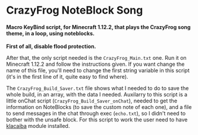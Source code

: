 # CrazyFrog NoteBlock Song
#### Macro KeyBind script, for Minecraft 1.12.2, that plays the CrazyFrog song theme, in a loop, using noteblocks.

**First of all, disable flood protection.**

After that, the only script needed is the `CrazyFrog_Main.txt` one. Run it on Minecraft 1.12.2 and follow the instructions given. If you want change the name of this file, you'll need to change the first string variable in this script (it's in the first line of it, quite easy to find where).

The `CrazyFrog_Build_Saver.txt` file shows what I needed to do to save the whole build, in an array, with the data I needed. Auxilarry to this script is a little onChat script (`CrazyFrog_Build_Saver_onChat`), needed to get the information on NoteBlocks (to save the custom note of each one), and a file to send messages in the chat through exec (`echo.txt`), so I didn't need to bother with the unsafe block. For this script to work the user need to have [klacaiba](https://spthiel.github.io/Modules/?name=Klacaiba) module installed.
